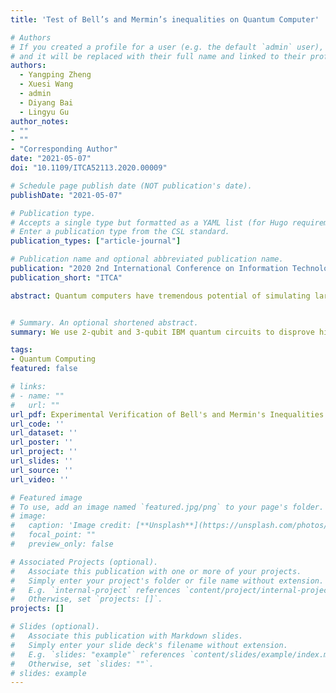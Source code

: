 ```yaml
---
title: 'Test of Bell’s and Mermin’s inequalities on Quantum Computer'

# Authors
# If you created a profile for a user (e.g. the default `admin` user), write the username (folder name) here
# and it will be replaced with their full name and linked to their profile.
authors:
  - Yangping Zheng
  - Xuesi Wang
  - admin
  - Diyang Bai
  - Lingyu Gu
author_notes:
- ""
- ""
- "Corresponding Author"
date: "2021-05-07"
doi: "10.1109/ITCA52113.2020.00009"

# Schedule page publish date (NOT publication's date).
publishDate: "2021-05-07"

# Publication type.
# Accepts a single type but formatted as a YAML list (for Hugo requirements).
# Enter a publication type from the CSL standard.
publication_types: ["article-journal"]

# Publication name and optional abbreviated publication name.
publication: "2020 2nd International Conference on Information Technology and Computer Application"
publication_short: "ITCA"

abstract: Quantum computers have tremendous potential of simulating large quantum systems that classical computers can’t. In the theoretical verification of quantum non-locality principle, Bell’s and Mermin’s inequalities stood out, which proved to be valid in multiple empirical experiments. In this paper we report the tests of Bell and Mermin’s inequalities carried out on the 2- qubit and 3-qubit IBM quantum computer respectively. By comparing the result we obtained and the pattern predicted by the inequalities, our experimental results indicate clear violations of the two inequalities; thereby, we validate postulates in quantum mechanics and disprove the local realism argument in classical hidden variable theories proposed by Einstein, Podolsky, and Rosen on quantum circuits.


# Summary. An optional shortened abstract.
summary: We use 2-qubit and 3-qubit IBM quantum circuits to disprove hidden variable theories on quantum computers.

tags:
- Quantum Computing
featured: false

# links:
# - name: ""
#   url: ""
url_pdf: Experimental Verification of Bell's and Mermin's Inequalities on IBMQ Experience.pdf
url_code: ''
url_dataset: ''
url_poster: ''
url_project: ''
url_slides: ''
url_source: ''
url_video: ''

# Featured image
# To use, add an image named `featured.jpg/png` to your page's folder. 
# image:
#   caption: 'Image credit: [**Unsplash**](https://unsplash.com/photos/jdD8gXaTZsc)'
#   focal_point: ""
#   preview_only: false

# Associated Projects (optional).
#   Associate this publication with one or more of your projects.
#   Simply enter your project's folder or file name without extension.
#   E.g. `internal-project` references `content/project/internal-project/index.md`.
#   Otherwise, set `projects: []`.
projects: []

# Slides (optional).
#   Associate this publication with Markdown slides.
#   Simply enter your slide deck's filename without extension.
#   E.g. `slides: "example"` references `content/slides/example/index.md`.
#   Otherwise, set `slides: ""`.
# slides: example
---
```


<!-- {{% callout note %}}
Click the *Cite* button above to demo the feature to enable visitors to import publication metadata into their reference management software.
{{% /callout %}}

{{% callout note %}}
Create your slides in Markdown - click the *Slides* button to check out the example.
{{% /callout %}}

Add the publication's **full text** or **supplementary notes** here. You can use rich formatting such as including [code, math, and images](https://docs.hugoblox.com/content/writing-markdown-latex/). -->

